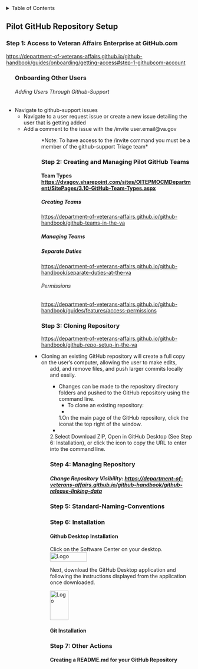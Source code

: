 <!-- TABLE OF CONTENTS -->
<details>
  <summary>Table of Contents</summary>
  <ol>
    <li>
      <a href="#Pilot-GitHub-Repository-Setup">Pilot-GitHub-Repository-Setup</a>
      <ul><li>
       <a href="###Step-1:-Access-to-Veteran-Affairs-Enterprise-at-GitHub.com">VA Enterprise GitHub Access</a>
       <li>
        <a href="###Step 2: Creating and Managing Pilot GitHub Teams">Creating and Managing Pilot GitHub Teams</a>
        <li>
        <a href="###Step-3:-Cloning-Repository">Cloning Repository</a>
         <li>
         <a href="###Step-4:-Managing-Repository">Managing Repository</a>
          <li>
        <a href="###Step-5:-Standard-Naming-Conventions">Naming Conventions</a>
        <li>
          <a href="###Step-6:-Installation">Installation</a>
        <li>
        <a href="###Step-7:-Other-Actions">Other Actions</a>
        <ol>
          </ul></li>
    </ol>
</details> 
        
## Pilot GitHub Repository Setup </a>
### Step 1: Access to Veteran Affairs Enterprise at GitHub.com
https://department-of-veterans-affairs.github.io/github-handbook/guides/onboarding/getting-access#step-1-githubcom-account <ul>

### Onboarding Other Users
###### Adding Users Through Github-Support
<li> Navigate to github-support issues </a><ul>
<li> Navigate to a user request issue or create a new issue detailing the user that is getting added </a>
<li> Add a comment to the issue with the /invite user.email@va.gov</a> <ul><ul>
*Note: To have access to the /invite command you must be a member of the github-support Triage team*
</a>

### Step 2: Creating and Managing Pilot GitHub Teams
#### Team Types https://dvagov.sharepoint.com/sites/OITEPMOCMDepartment/SitePages/3.10-GitHub-Team-Types.aspx
##### Creating Teams </a><ul>
 https://department-of-veterans-affairs.github.io/github-handbook/github-teams-in-the-va
 ##### Managing Teams</a><ul>
 ##### Separate Duties </a><ul>
 https://department-of-veterans-affairs.github.io/github-handbook/separate-duties-at-the-va
 ###### Permissions </a><ul>
 https://department-of-veterans-affairs.github.io/github-handbook/guides/features/access-permissions


### Step 3: Cloning Repository <ul>
https://department-of-veterans-affairs.github.io/github-handbook/github-repo-setup-in-the-va </a>
<li>Cloning an existing GitHub repository will create a full copy on the user’s computer, allowing the user to make edits, </a><ul>
add, and remove files, and push larger commits locally and easily. </a><ul>
<li>Changes can be made to the repository directory folders and pushed to the GitHub repository using the command line.  </a> <ul>
<li>To clone an existing repository:</a> <li></ul>
1.On the main page of the GitHub repository, click the iconat the top right of the window. <a/> <li></ul>
2.Select Download ZIP, Open in GitHub Desktop (See Step 6: Installation), or click the icon to copy the URL to enter into the command line. <a/>
  
### Step 4: Managing Repository
##### Change Repository Visibility: https://department-of-veterans-affairs.github.io/github-handbook/github-release-linking-data
  
### Step 5: Standard-Naming-Conventions

### Step 6: Installation
#### Github Desktop Installation
Click on the Software Center on your desktop.
<img src="https://user-images.githubusercontent.com/105750400/182799638-8b986305-3726-499f-92df-ae319d04c2c6.png" alt="Logo" width="100" height="25">

  Next, download the GitHub Desktop application and following the instructions displayed from the application once downloaded.
 
  <img src="https://user-images.githubusercontent.com/105750400/182800055-dccd42af-a1ba-4c8b-9aa1-f3fde39f74e5.png" alt="Logo" width="50" height="80">

#### Git Installation


### Step 7: Other Actions
#### Creating a README.md for your GitHub Repository
####
